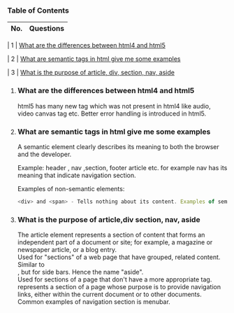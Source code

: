 ### Table of Contents

| No. | Questions |
| --- | --------- |

| 1 | [What are the differences between html4 and html5](#what-are-the-differences-between-html4-and-html5)

| 2 | [ What are semantic tags in html give me some examples](#what-are-semantic-tags-in-html-give-me-some-examples)

| 3 | [ What is the purpose of article, div, section, nav, aside](#what-is-the-purpose-of-article,-div,-section,-nav,-aside)

1.  ### What are the differences between html4 and html5

    html5 has many new tag which was not present in html4 like audio, video canvas tag etc.
    Better error handling is introduced in html5.

2.  ### What are semantic tags in html give me some examples

    A semantic element clearly describes its meaning to both the browser and the developer.

    Example: header , nav ,section, footer article etc. for example nav has its meaning that indicate navigation section.

    Examples of non-semantic elements:

    ```javascript
    <div> and <span> - Tells nothing about its content. Examples of semantic elements.
    ```

3.  ### What is the purpose of article,div section, nav, aside

    <article>
    The article element represents a section of content that forms an independent part of a document or site; for example, a magazine or newspaper article, or a blog entry.
    <section>
    Used for "sections" of a web page that have grouped, related content.
    <aside>
    Similar to <section>, but for side bars. Hence the name "aside".
    <div>
    Used for sections of a page that don't have a more appropriate tag.
    <nav>
    represents a section of a page whose purpose is to provide navigation links, either within the current document or to other documents. Common examples of navigation section is menubar.
